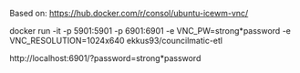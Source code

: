 Based on:
https://hub.docker.com/r/consol/ubuntu-icewm-vnc/

docker run -it -p 5901:5901 -p 6901:6901 -e VNC_PW=strong*password -e VNC_RESOLUTION=1024x640 ekkus93/councilmatic-etl

http://localhost:6901/?password=strong*password



